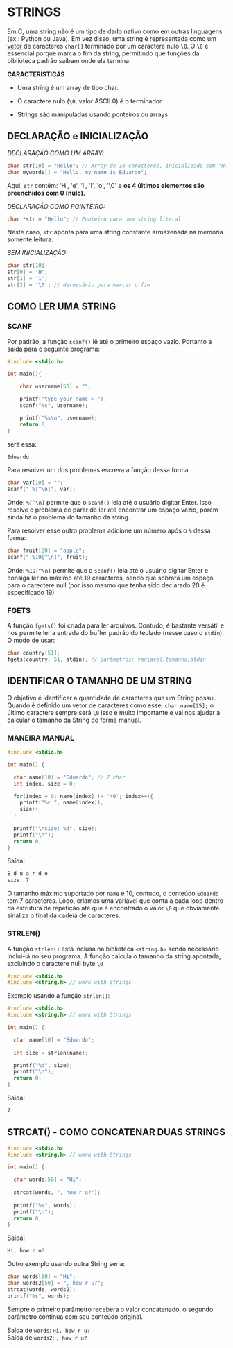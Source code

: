 # STRINGS

Em C, uma string não é um tipo de dado nativo como em outras linguagens (ex.: Python ou Java). Em vez disso, uma string é representada como um [vetor](arrays.md) de caracteres `char[]` terminado por um caractere nulo `\0`. O `\0` é essencial porque marca o fim da string, permitindo que funções da biblioteca padrão saibam onde ela termina.


**CARACTERISTICAS**

- Uma string é um array de tipo char.

- O caractere nulo (`\0`, valor ASCII 0) é o terminador.

- Strings são manipuladas usando ponteiros ou arrays.


## DECLARAÇÃO e INICIALIZAÇÃO

*DECLARAÇÃO COMO UM ARRAY:*
~~~c
char str[10] = "Hello"; // Array de 10 caracteres, inicializado com "Hello"
char mywords[] = "Hello, my name is Eduardo";
~~~

Aqui, `str` contém: 'H', 'e', 'l', 'l', 'o', '\0' e **os 4 últimos elementos são preenchidos com 0 (nulo).**

*DECLARAÇÃO COMO POINTEIRO:*
~~~c
char *str = "Hello"; // Ponteiro para uma string literal
~~~

Neste caso, `str` aponta para uma string constante armazenada na memória somente leitura.

*SEM INICIALIZAÇÃO:*

~~~c
char str[10];
str[0] = 'H';
str[1] = 'i';
str[2] = '\0'; // Necessário para marcar o fim
~~~


## COMO LER UMA STRING

### SCANF

Por padrão, a função `scanf()` lê até o primeiro espaço vazio. Portanto a saída para o seguinte programa:

~~~c
#include <stdio.h>

int main(){

    char username[50] = "";

    printf("type your name > ");
    scanf("%s", username);

    printf("%s\n", username);
    return 0;
}
~~~

será essa:

```sh
Eduardo
```

Para resolver um dos problemas escreva a função dessa forma

~~~c
char var[10] = "";
scanf(" %[^\n]", var);
~~~

Onde:
`%[^\n]` permite que o `scanf()` leia até o usuário digitar Enter. Isso resolve o problema de parar de ler até encontrar um espaço vazio, porém ainda há o problema do tamanho da string.

Para resolver esse outro problema adicione um número após o `%` dessa forma:

~~~c
char fruit[20] = "apple";
scanf(" %19[^\n]", fruit);
~~~

Onde:
`%19[^\n]` permite que o `scanf()` leia até o usuário digitar Enter e consiga ler no máximo até 19 caracteres, sendo que sobrará um espaço para o carectere null (por isso mesmo que tenha sido declarado 20 é especifícado 19)

### FGETS

A função `fgets()` foi criada para ler arquivos. Contudo, é bastante versátil e nos permite ler a entrada do buffer padrão do teclado (nesse caso o `stdin`). O modo de usar:

~~~c
char country[51];
fgets(country, 51, stdin); // parâmetros: variavel,tamanho,stdin
~~~


## IDENTIFICAR O TAMANHO DE UM STRING

O objetivo é identificar a quantidade de caracteres que um String possui. Quando é definido um vetor de caracteres como esse: `char name[25];` o último caractere sempre será `\0` isso é muito importante e vai nos ajudar a calcular o tamanho da String de forma manual.


### MANEIRA MANUAL

~~~c
#include <stdio.h>

int main() {

  char name[10] = "Eduardo"; // 7 char
  int index, size = 0;

  for(index = 0; name[index] != '\0'; index++){
    printf("%c ", name[index]);
    size++;
  }
  
  printf("\nsize: %d", size);
  printf("\n");
  return 0;
}
~~~

Saída:
~~~sh
E d u a r d o 
size: 7
~~~

O tamanho máximo suportado por `name` é 10, contudo, o conteúdo `Eduardo` tem 7 caracteres. Logo, criamos uma variável que conta a cada loop dentro da estrutura de repetição até que é encontrado o valor `\0` que obviamente sinaliza o final da cadeia de caracteres.


### STRLEN()

A função `strlen()` está inclusa na biblioteca `<string.h>` sendo necessário inclui-lá no seu programa. A função calcula o tamanho da string apontada, excluindo o caractere null byte `\0` 

~~~c
#include <stdio.h>
#include <string.h> // work with Strings
~~~

Exemplo usando a função `strlen()`:

~~~c
#include <stdio.h>
#include <string.h> // work with Strings

int main() {

  char name[10] = "Eduardo";
  
  int size = strlen(name);

  printf("%d", size);
  printf("\n");
  return 0;
}
~~~

Saída:
~~~sh
7
~~~

## STRCAT() - COMO CONCATENAR DUAS STRINGS

~~~c
#include <stdio.h>
#include <string.h> // work with Strings

int main() {

  char words[50] = "Hi";
  
  strcat(words, ", how r u?");
  
  printf("%s", words);
  printf("\n");
  return 0;
}
~~~

Saída:
~~~sh
Hi, how r u?
~~~

Outro exemplo usando outra String seria:

~~~c
char words[50] = "Hi";
char words2[50] = ", how r u?";
strcat(words, words2);  
printf("%s", words);
~~~

Sempre o primeiro parâmetro recebera o valor concatenado, o segundo parâmetro continua com seu conteúdo original.

Saída de `words`: `Hi, how r u?` <br>
Saída de `words2`: `, how r u?` <br>
